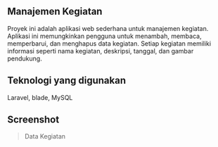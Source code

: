 ## Manajemen Kegiatan
Proyek ini adalah aplikasi web sederhana untuk manajemen kegiatan. Aplikasi ini memungkinkan pengguna untuk menambah, membaca, memperbarui, dan menghapus data kegiatan. Setiap kegiatan memiliki informasi seperti nama kegiatan, deskripsi, tanggal, dan gambar pendukung.

## Teknologi yang digunakan
Laravel, blade, MySQL

## Screenshot
> Data Kegiatan
<img src="">
